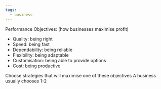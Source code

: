 ```yaml
---
tags:
  - business
---
```

Performance Objectives: (how businesses maximise profit)
- Quality: being right
- Speed: being fast
- Dependability: being reliable
- Flexibility: being adaptable
- Customisation: being able to provide options
- Cost: being productive

Choose strategies that will maximise one of these objectives
A business usually chooses 1-2 